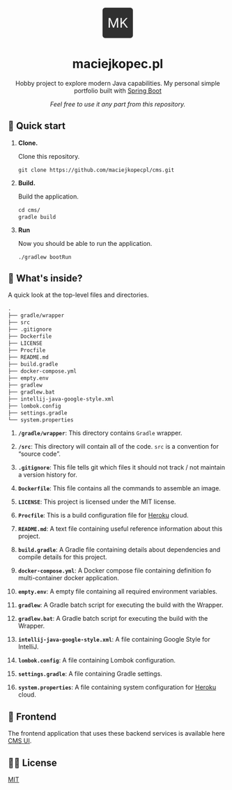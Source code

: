 <p align="center">
  <img width="70" src="https://github.com/maciejkopecpl/cms-ui/blob/master/src/assets/favicon.png?raw=true" />
</p>
<h1 align="center">  
maciejkopec.pl 
</h1>
<p align="center">
Hobby project to explore modern Java capabilities. My personal simple portfolio built with <a href="https://spring.io/projects/spring-boot/" target="_blank">Spring Boot</a>
</p>
  <p align="center" style="font-style: italic;">
Feel free to use it any part from this repository.
</p>

## 🚀 Quick start

1.  **Clone.**

    Clone this repository.

    ```git
    git clone https://github.com/maciejkopecpl/cms.git
    ```

1.  **Build.**

    Build the application.

    ```shell
    cd cms/
    gradle build
    ```

1.  **Run**

    Now you should be able to run the application.


    ```shell
    ./gradlew bootRun
    ```

## 🧐 What's inside?

A quick look at the top-level files and directories.

    .
    ├── gradle/wrapper
    ├── src
    ├── .gitignore
    ├── Dockerfile
    ├── LICENSE
    ├── Procfile
    ├── README.md
    ├── build.gradle
    ├── docker-compose.yml
    ├── empty.env
    ├── gradlew
    ├── gradlew.bat
    ├── intellij-java-google-style.xml
    ├── lombok.config
    ├── settings.gradle
    └── system.properties

1.  **`/gradle/wrapper`**: This directory contains `Gradle` wrapper.

2.  **`/src`**: This directory will contain all of the code. `src` is a convention for “source code”.

3.  **`.gitignore`**: This file tells git which files it should not track / not maintain a version history for.

4.  **`Dockerfile`**: This file contains all the commands to assemble an image.

5.  **`LICENSE`**: This project is licensed under the MIT license.

6.  **`Procfile`**: This is a build configuration file for [Heroku](https://www.heroku.com/) cloud.

7. **`README.md`**: A text file containing useful reference information about this project.

8. **`build.gradle`**: A Gradle file containing details about dependencies and compile details for this project.

9. **`docker-compose.yml`**: A Docker compose file containing definition fo multi-container docker application.

10. **`empty.env`**: A empty file containing all required environment variables.

11. **`gradlew`**: A Gradle batch script for executing the build with the Wrapper.

12. **`gradlew.bat`**: A Gradle batch script for executing the build with the Wrapper.

13. **`intellij-java-google-style.xml`**: A file containing Google Style for IntelliJ.

14. **`lombok.config`**: A file containing Lombok configuration.

15. **`settings.gradle`**: A file containing Gradle settings.

16. **`system.properties`**: A file containing system configuration for [Heroku](https://www.heroku.com/) cloud.



## 🏪 Frontend

The frontend application that uses these backend services is available here [CMS UI](https://github.com/maciejkopecpl/cms-ui).

## 👨‍⚖️ License

[MIT](LICENSE)

